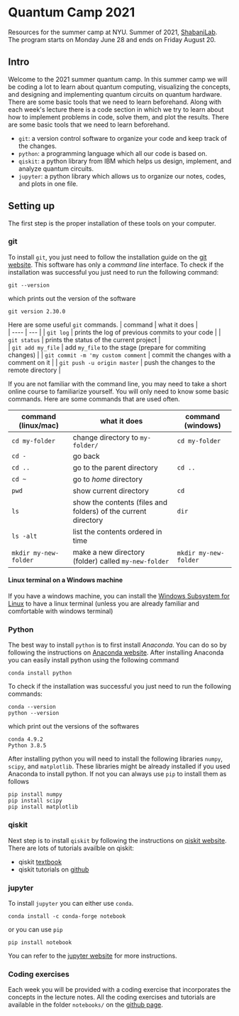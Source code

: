 # Quantum Camp 2021
Resources for the summer camp at NYU. Summer of 2021, [ShabaniLab](https://shabanilab.com).   
The program starts on Monday June 28 and ends on Friday August 20. 

## Intro
Welcome to the 2021 summer quantum camp. In this summer camp we will be coding a lot to learn about quantum computing, visualizing the concepts, and designing and implementing quantum circuits on quantum hardware. 
There are some basic tools that we need to learn beforehand. 
Along with each week's lecture there is a code section in which we try to learn about how to implement problems in code, solve them, and plot the results. 
There are some basic tools that we need to learn beforehand.  

- `git`: a version control software to organize your code and keep track of the changes.  
- `python`: a programming language which all our code is based on.  
- `qiskit`: a python library from IBM which helps us design, implement, and analyze quantum circuits.  
- `jupyter`: a python library which allows us to organize our notes, codes, and plots in one file.  

## Setting up
The first step is the proper installation of these tools on your computer.  

### git 
To install `git`, you just need to follow the installation guide on the [git website](https://git-scm.com/book/en/v2/Getting-Started-Installing-Git). 
This software has only a *command line* interface. To check if the installation was successful you just need to run the following command:  
```
git --version
```
which prints out the version of the software 
```
git version 2.30.0
```
Here are some useful `git` commands. 
| command | what it does |  
| ---- | --- |
| `git log`  |  prints the log of previous commits to your code | 
| `git status` | prints the status of the current project |  
| `git add my_file` | add `my_file` to the stage (prepare for commiting changes) |
| `git commit -m 'my custom comment` | commit the changes with a comment on it | 
| `git push -u origin master` | push the changes to the remote directory | 

If you are not familiar with the command line, you may need to take a short online course to familiarize yourself. 
You will only need to know some basic commands. Here are some commands that are used often.  

| command (linux/mac) | what it does | command (windows) |
| ---- | --- | --- | 
|`cd my-folder`  |  change directory to `my-folder/` | `cd my-folder` |
| `cd -` | go back |  |
| `cd ..` | go to the parent directory | `cd ..` |
| `cd ~` | go to *home* directory | |
| `pwd` | show current directory | `cd` |
| `ls` | show the contents (files and folders) of the current directory | `dir` |
| `ls -alt` | list the contents ordered in time | |
| `mkdir my-new-folder` | make a new directory (folder) called `my-new-folder` | `mkdir my-new-folder` |  

#### Linux terminal on a Windows machine 
If you have a windows machine, you can install the [Windows Subsystem for Linux](https://docs.microsoft.com/en-us/windows/wsl/install-win10) to have a linux terminal (unless you are already familiar and comfortable with windows terminal)  


### Python 
The best way to install `python` is to first install *Anaconda*. You can do so by following the instructions on [Anaconda website](https://docs.anaconda.com/anaconda/install/index.html). 
After installing Anaconda you can easily install python using the following command 
```
conda install python 
``` 
To check if the installation was successful you just need to run the following commands:  
```
conda --version
python --version
```
which print out the versions of the softwares
```
conda 4.9.2
Python 3.8.5
```
After installing python you will need to install the following libraries `numpy`, `scipy`, and `matplotlib`. 
These libraries might be already installed if you used Anaconda to install python. If not you can always use `pip` to install them as follows
```
pip install numpy
pip install scipy
pip install matplotlib
```

### qiskit 
Next step is to install `qiskit` by following the instructions on [qiskit website](https://qiskit.org/documentation/getting_started.html).  
There are lots of tutorials availble on qiskit: 
* qiskit [textbook](https://qiskit.org/textbook/preface.html)
* qiskit tutorials on [github](https://github.com/Qiskit/qiskit-tutorials/tree/master/tutorials)

### jupyter
To install `jupyter` you can either use `conda`. 
```
conda install -c conda-forge notebook
```
or you can use `pip`
```
pip install notebook
```
You can refer to the [jupyter website](https://jupyter.org/install) for more instructions. 

### Coding exercises
Each week you will be provided with a coding exercise that incorporates the concepts in the lecture notes. All the coding exercises and tutorials are available in the folder `notebooks/` on the [github page](https://github.com/ShabaniLab/quantum-camp-2021). 
